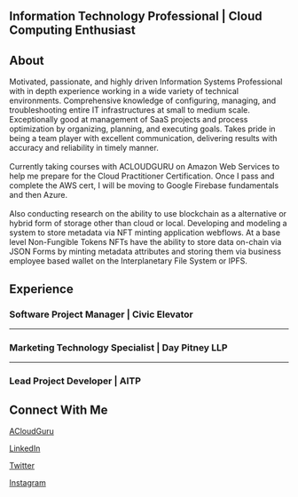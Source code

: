 <h2>Information Technology Professional | Cloud Computing Enthusiast</h2>

<h2>About</h2>
Motivated, passionate, and highly driven Information Systems Professional with in depth experience working in a wide variety of technical environments. Comprehensive knowledge of configuring, managing, and troubleshooting entire IT infrastructures at small to medium scale. Exceptionally good at management of SaaS projects and process optimization by organizing, planning, and executing goals. Takes pride in being a team player with excellent communication, delivering results with accuracy and reliability in timely manner. 
<br><br>
Currently taking courses with ACLOUDGURU on Amazon Web Services to help me prepare for the Cloud Practitioner Certification. Once I pass and complete the AWS cert, I will be moving to Google Firebase fundamentals and then Azure. 
<br><br>
Also conducting research on the ability to use blockchain as a alternative or hybrid form of storage other than cloud or local. Developing and modeling a system to store metadata via NFT minting application webflows. At a base level Non-Fungible Tokens NFTs have the ability to store data on-chain via JSON Forms by minting metadata attributes and storing them via business employee based wallet on the Interplanetary File System or IPFS.

<h2>Experience</h2>
<h3>Software Project Manager | Civic Elevator</h3>
<hr>
<h3>Marketing Technology Specialist | Day Pitney LLP</h3>
<hr>
<h3>Lead Project Developer | AITP</h3>


<h2>Connect With Me</h2>
<p><a href="https://learn.acloud.guru/profile/gkozlowskidesigns">ACloudGuru</p>
<p><a href="https://www.linkedin.com/in/gary-kozlowski-825053138/">LinkedIn</p>
<p><a href="https://twitter.com/GaryKozlowski1">Twitter</p>
<p><a href="https://www.instagram.com/gkozlowskidesign/">Instagram</p>



<!---
gkozlowskidesign/gkozlowskidesign is a ✨ special ✨ repository because its `README.md` (this file) appears on your GitHub profile.
You can click the Preview link to take a look at your changes.
--->
